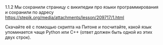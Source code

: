 1.1.2 Мы сохранили страницу с википедии про языки программирования и сохранили по адресу https://stepik.org/media/attachments/lesson/209717/1.html

Скачайте её с помощью скрипта на Питоне и посчитайте, какой язык упоминается чаще Python или C++ (ответ должен быть одной из этих двух строк).
